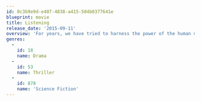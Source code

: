 ```yaml
---
id: 0c3b9e9d-e407-4838-a415-504b0377641e
blueprint: movie
title: Listening
release_date: '2015-09-11'
overview: 'For years, we have tried to harness the power of the human mind… and failed. Now, one breakthrough will change everything. Beyond technology. Beyond humanity. Beyond control. David, Ryan, and Jordan hope the telepathy invention will solve all their problems, but the bleeding-edge technology opens a Pandora’s box of new dangers, as the team discovers that when they open their minds, there is nowhere to hide their thoughts.'
genres:
  -
    id: 18
    name: Drama
  -
    id: 53
    name: Thriller
  -
    id: 878
    name: 'Science Fiction'
---
```


